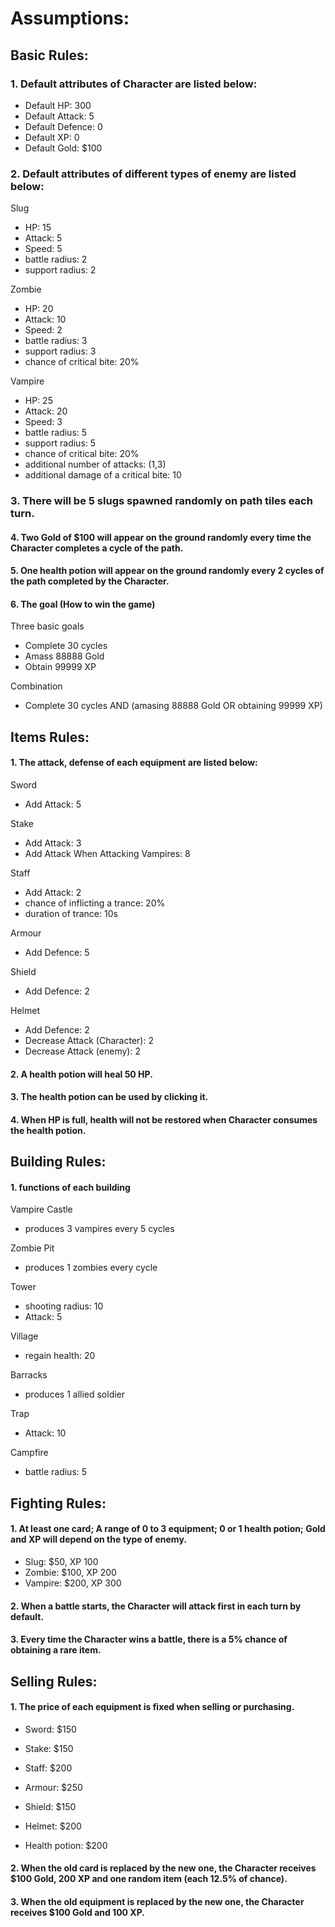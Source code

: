 # Assumptions:

## Basic Rules:


### 1. Default attributes of Character are listed below:

- Default HP: 300
- Default Attack: 5
- Default Defence: 0
- Default XP: 0
- Default Gold: $100


### 2. Default attributes of different types of enemy are listed below:

Slug
- HP: 15
- Attack: 5
- Speed: 5
- battle radius: 2
- support radius: 2

Zombie
- HP: 20
- Attack: 10
- Speed: 2
- battle radius: 3
- support radius: 3
- chance of critical bite: 20%

Vampire
- HP: 25
- Attack: 20
- Speed: 3
- battle radius: 5
- support radius: 5
- chance of critical bite: 20%
- additional number of attacks: (1,3)
- additional damage of a critical bite: 10


### 3. There will be 5 slugs spawned randomly on path tiles each turn.


#### 4. Two Gold of $100 will appear on the ground randomly every time the Character completes a cycle of the path.


#### 5. One health potion will appear on the ground randomly every 2 cycles of the path completed by the Character.


#### 6. The goal (How to win the game)
Three basic goals
- Complete 30 cycles
- Amass 88888 Gold
- Obtain 99999 XP

Combination
- Complete 30 cycles AND (amasing 88888 Gold OR obtaining 99999 XP)


## Items Rules:


#### 1. The attack, defense of each equipment are listed below:


Sword
- Add Attack: 5

Stake
- Add Attack: 3
- Add Attack When Attacking Vampires: 8

Staff
- Add Attack: 2
- chance of inflicting a trance: 20%
- duration of trance: 10s

Armour
- Add Defence: 5

Shield
- Add Defence: 2

Helmet
- Add Defence: 2
- Decrease Attack (Character): 2
- Decrease Attack (enemy): 2

#### 2. A health potion will heal 50 HP.


#### 3. The health potion can be used by clicking it.


#### 4. When HP is full, health will not be restored when Character consumes the health potion.



## Building Rules:


#### 1. functions of each building

Vampire Castle
- produces 3 vampires every 5 cycles

Zombie Pit
- produces 1 zombies every cycle

Tower
- shooting radius: 10
- Attack: 5

Village
- regain health: 20

Barracks
- produces 1 allied soldier

Trap
- Attack: 10

Campfire
- battle radius: 5



## Fighting Rules:


#### 1. At least one card; A range of 0 to 3 equipment; 0 or 1 health potion; Gold and XP will depend on the type of enemy.

- Slug: $50, XP 100
- Zombie: $100, XP 200
- Vampire: $200, XP 300


#### 2. When a battle starts, the Character will attack first in each turn by default.


#### 3. Every time the Character wins a battle,  there is a 5% chance of obtaining a rare item.



## Selling Rules:


#### 1. The price of each equipment is fixed when selling or purchasing.

- Sword: $150

- Stake: $150

- Staff: $200

- Armour: $250

- Shield: $150

- Helmet: $200

- Health potion: $200


#### 2. When the old card is replaced by the new one, the Character receives $100 Gold, 200 XP and one random item (each 12.5% of chance).


#### 3. When the old equipment is replaced by the new one, the Character receives $100 Gold and 100 XP.

